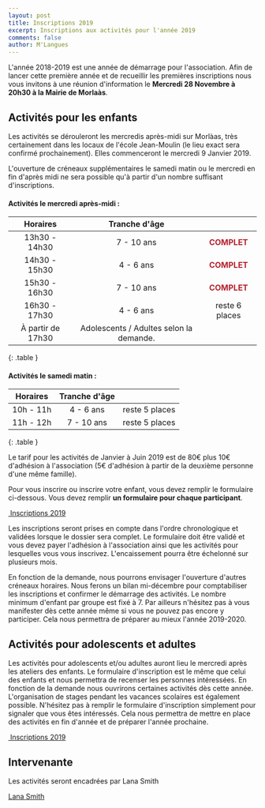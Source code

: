 ```yaml
---
layout: post
title: Inscriptions 2019
excerpt: Inscriptions aux activités pour l'année 2019
comments: false
author: M'Langues
---
```


L'année 2018-2019 est une année de démarrage pour l'association.
Afin de lancer cette première année et de recueillir les premières inscriptions
nous vous invitons à une réunion d'information le **Mercredi 28 Novembre à 20h30
à la Mairie de Morlaàs**.

## Activités pour les enfants

Les activités se dérouleront les mercredis après-midi sur Morlàas, très certainement
dans les locaux de l'école Jean-Moulin (le lieu exact sera confirmé
prochainement). Elles commenceront le mercredi 9 Janvier 2019. 

L'ouverture de créneaux supplémentaires le samedi matin ou le mercredi en fin d'après midi
ne sera possible qu'à partir d'un nombre suffisant d'inscriptions.

#### Activités le mercredi après-midi :

| Horaires | Tranche d'âge |      |
|:--------:|:-------------:|:----:|
| 13h30 - 14h30 | 7 - 10 ans | <span style="color: #B7222E; font-weight:bold;">COMPLET</span> |
| 14h30 - 15h30 | 4 - 6 ans | <span style="color: #B7222E; font-weight:bold;">COMPLET</span> |
| 15h30 - 16h30 | 7 - 10 ans | <span style="color: #B7222E; font-weight:bold;">COMPLET</span> |
| 16h30 - 17h30 | 4 - 6 ans | reste 6 places |
| À partir de 17h30 | Adolescents / Adultes selon la demande. | |
{: .table }

#### Activités le samedi matin :

| Horaires | Tranche d'âge |      |
|:--------:|:-------------:|:----:|
| 10h - 11h | 4 - 6 ans | reste 5 places |
| 11h - 12h | 7 - 10 ans | reste 5 places |
{: .table }


Le tarif pour les activités de Janvier à Juin 2019 est de 80€ plus 10€ d'adhésion
à l'association (5€ d'adhésion à partir de la deuxième personne d'une même famille).

Pour vous inscrire ou inscrire votre enfant, vous devez remplir le
formulaire ci-dessous. Vous devez remplir **un formulaire pour chaque participant**.

<p>
    <a href="{{ site.baseurl }}/inscriptions " role="button" class="btn btn-lg btn-success" aria-label="Remove">
        <span class="far fa-check-circle" aria-hidden="true"></span>
        &nbsp;Inscriptions 2019
    </a>
</p>

Les inscriptions seront prises en compte dans l'ordre chronologique et validées
lorsque le dossier sera complet. Le formulaire doit
être validé et vous devez payer l'adhésion à l'association ainsi que les activités pour
lesquelles vous vous inscrivez. L'encaissement pourra être échelonné sur plusieurs
mois.

En fonction de la demande, nous pourrons envisager l'ouverture d'autres créneaux
horaires. Nous ferons un bilan mi-décembre pour comptabiliser les inscriptions
et confirmer le démarrage des activités. Le nombre minimum d'enfant par groupe
est fixé à 7. Par ailleurs n'hésitez pas à vous
manifester dès cette année même si vous ne pouvez pas encore y participer.
Cela nous permettra de préparer au mieux l'année 2019-2020.

## Activités pour adolescents et adultes

Les activités pour adolescents et/ou adultes auront lieu le mercredi après les
ateliers des enfants. Le formulaire d'inscription est le même que celui des enfants
et nous permettra de recenser les personnes intéressées. En fonction de la demande
nous ouvrirons certaines activités dès cette année. L'organisation de stages
pendant les vacances scolaires est également possible. N'hésitez pas à remplir le
formulaire d'inscription simplement pour signaler que vous êtes intéressés. Cela
nous permettra de mettre en place des activités en fin d'année et de préparer
l'année prochaine.

<p>
    <a href="{{ site.baseurl }}/inscriptions " role="button" class="btn btn-lg btn-success" aria-label="Remove">
        <span class="far fa-check-circle" aria-hidden="true"></span>
        &nbsp;Inscriptions 2019
    </a>
</p>

## Intervenante

Les activités seront encadrées par Lana Smith

<script type="text/javascript" src="https://platform.linkedin.com/badges/js/profile.js" async defer></script>

<div class="LI-profile-badge"  data-version="v1" data-size="large" data-locale="fr_FR" data-type="horizontal" data-theme="light" data-vanity="lana-smith"><a class="LI-simple-link" href='https://fr.linkedin.com/in/lana-smith?trk=profile-badge'>Lana Smith</a></div>
